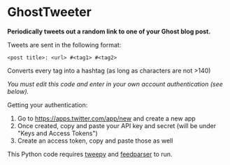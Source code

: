 # GhostTweeter
**Periodically tweets out a random link to one of your Ghost blog post.**

Tweets are sent in the following format:
```
<post title>: <url> #<tag1> #<tag2>
```
Converts every tag into a hashtag (as long as characters are not >140)


*You must edit this code and enter in your own account authentication (see below).*

Getting your authentication:

1. Go to https://apps.twitter.com/app/new and create a new app
2. Once created, copy and paste your API key and secret (will be under "Keys and Access Tokens")
3. Create an access token, copy and paste those as well

This Python code requires [tweepy](https://github.com/tweepy/tweepy) and [feedparser](https://github.com/kurtmckee/feedparser) to run.
